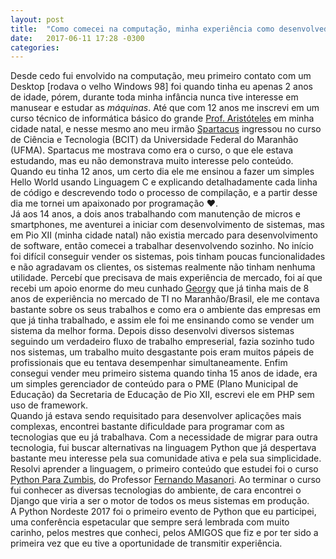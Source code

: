 ```yaml
---
layout: post
title:  "Como comecei na computação, minha experiência como desenvolvedor e apoio da Comunidade Python (Lighting Talk) - Python Nordeste 2017"
date:   2017-06-11 17:28 -0300
categories: 
---
```

Desde cedo fui envolvido na computação, meu primeiro contato com um Desktop [rodava o velho Windows 98] foi quando tinha eu apenas 2 anos de idade, pórem, durante toda minha infância nunca tive interesse em manusear e estudar as *máquinas*. Até que com 12 anos me inscrevi em um curso técnico de informática básico do grande [Prof. Aristóteles](https://www.facebook.com/aristoteles.macielcoelho) em minha cidade natal, e nesse mesmo ano meu irmão [Spartacus](https://www.instagram.com/spartacus.souza) ingressou no curso de Ciência e Tecnologia (BCIT) da Universidade Federal do Maranhão (UFMA). Spartacus me mostrava como era o curso, o que ele estava estudando, mas eu não demonstrava muito interesse pelo conteúdo. Quando eu tinha 12 anos, um certo dia ele me ensinou a fazer um simples Hello World usando Linguagem C e explicando detalhadamente cada linha de código e descrevendo todo o processo de compilação, e a partir desse dia me tornei um apaixonado por programação :heart:.  
Já aos 14 anos, a dois anos trabalhando com manutenção de micros e smartphones, me aventurei a iniciar com desenvolvimento de sistemas, mas em Pio XII (minha cidade natal) não existia mercado para desenvolvimento de software, então comecei a trabalhar desenvolvendo sozinho. No início foi difícil conseguir vender os sistemas, pois tinham poucas funcionalidades e não agradavam os clientes, os sistemas realmente não tinham nenhuma utilidade. Percebí que precisava de mais experiência de mercado, foi aí que recebi um apoio enorme do meu cunhado [Georgy](https://www.facebook.com/geopassos) que já tinha mais de 8 anos de experiência no mercado de TI no Maranhão/Brasil, ele me contava bastante sobre os seus trabalhos e como era o ambiente das empresas em que já tinha trabalhado, e assim ele foi me ensinando como se vender um sistema da melhor forma. Depois disso desenvolvi diversos sistemas seguindo um verdadeiro fluxo de trabalho empreserial, fazia sozinho tudo nos sistemas, um trabalho muito desgastante pois eram muitos pápeis de profissionais que eu tentava desempenhar simultaneamente. Enfim consegui vender meu primeiro sistema quando tinha 15 anos de idade, era um simples gerenciador de conteúdo para o PME (Plano Municipal de Educação) da Secretaria de Educação de Pio XII, escrevi ele em PHP sem uso de framework.  
Quando já estava sendo requisitado para desenvolver aplicações mais complexas, encontrei bastante dificuldade para programar com as tecnologias que eu já trabalhava. Com a necessidade de migrar para outra tecnologia, fui buscar alternativas na linguagem Python que já despertava bastante meu interesse pela sua comunidade ativa e pela sua simplicidade. Resolvi aprender a linguagem, o primeiro conteúdo que estudei foi o curso [Python Para Zumbis](https://www.youtube.com/channel/UCripRddD4BnaMcU833ExuwA), do Professor [Fernando Masanori](https://www.facebook.com/fmasanori). Ao terminar o curso fui conhecer as diversas tecnologias do ambiente, de cara encontrei o Django que viria a ser o motor de todos os meus sistemas em produção.  
A Python Nordeste 2017 foi o primeiro evento de Python que eu participei, uma conferência espetacular que sempre será lembrada com muito carinho, pelos mestres que conheci, pelos AMIGOS que fiz e por ter sido a primeira vez que eu tive a oportunidade de transmitir experiência.